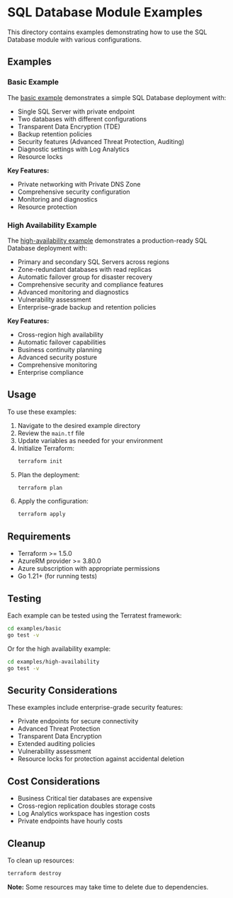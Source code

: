 # SQL Database Module Examples

This directory contains examples demonstrating how to use the SQL Database module with various configurations.

## Examples

### Basic Example

The [basic example](./basic/) demonstrates a simple SQL Database deployment with:
- Single SQL Server with private endpoint
- Two databases with different configurations
- Transparent Data Encryption (TDE)
- Backup retention policies
- Security features (Advanced Threat Protection, Auditing)
- Diagnostic settings with Log Analytics
- Resource locks

**Key Features:**
- Private networking with Private DNS Zone
- Comprehensive security configuration
- Monitoring and diagnostics
- Resource protection

### High Availability Example

The [high-availability example](./high-availability/) demonstrates a production-ready SQL Database deployment with:
- Primary and secondary SQL Servers across regions
- Zone-redundant databases with read replicas
- Automatic failover group for disaster recovery
- Comprehensive security and compliance features
- Advanced monitoring and diagnostics
- Vulnerability assessment
- Enterprise-grade backup and retention policies

**Key Features:**
- Cross-region high availability
- Automatic failover capabilities
- Business continuity planning
- Advanced security posture
- Comprehensive monitoring
- Enterprise compliance

## Usage

To use these examples:

1. Navigate to the desired example directory
2. Review the `main.tf` file
3. Update variables as needed for your environment
4. Initialize Terraform:
   ```bash
   terraform init
   ```
5. Plan the deployment:
   ```bash
   terraform plan
   ```
6. Apply the configuration:
   ```bash
   terraform apply
   ```

## Requirements

- Terraform >= 1.5.0
- AzureRM provider >= 3.80.0
- Azure subscription with appropriate permissions
- Go 1.21+ (for running tests)

## Testing

Each example can be tested using the Terratest framework:

```bash
cd examples/basic
go test -v
```

Or for the high availability example:

```bash
cd examples/high-availability
go test -v
```

## Security Considerations

These examples include enterprise-grade security features:
- Private endpoints for secure connectivity
- Advanced Threat Protection
- Transparent Data Encryption
- Extended auditing policies
- Vulnerability assessment
- Resource locks for protection against accidental deletion

## Cost Considerations

- Business Critical tier databases are expensive
- Cross-region replication doubles storage costs
- Log Analytics workspace has ingestion costs
- Private endpoints have hourly costs

## Cleanup

To clean up resources:

```bash
terraform destroy
```

**Note:** Some resources may take time to delete due to dependencies.